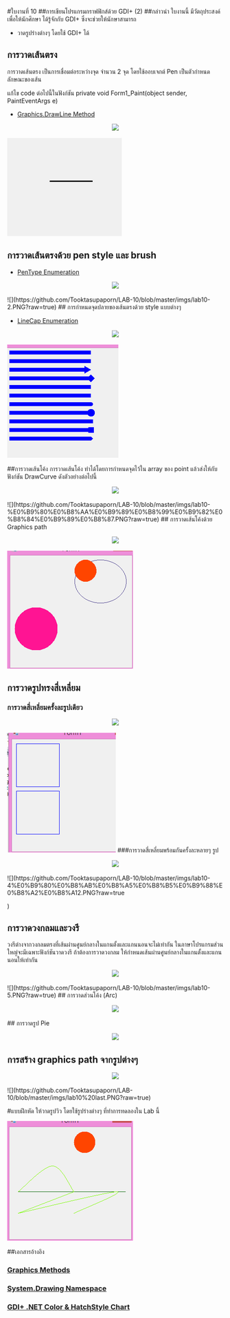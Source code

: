 #ใบงานที่ 10
##การเขียนโปรแกรมกราฟฟิกส์ด้วย GDI+ (2)
##กล่าวนำ
ใบงานนี้ มีวัตถุประสงค์ เพื่อให้นักศึกษา ได้รู้จักกับ GDI+ ซึ่งจะช่วยให้นักษาสามารถ
* วาดรูปร่างต่างๆ โดยใช้ GDI+ ได้


## การวาดเส้นตรง
การวาดเส้นตรง เป็นการเชื่อมต่อระหว่างจุด จำนวน 2 จุด  โดยใช้ออบเจกต์ Pen เป็นตัวกำหนดลักษณะของเส้น 

แก้ไข code ต่อไปนี้ในฟังก์ชัน private void Form1_Paint(object sender, PaintEventArgs e)
* [Graphics.DrawLine Method](https://msdn.microsoft.com/en-us/library/system.drawing.graphics.drawline(v=vs.110).aspx)

<p align="center">
<img src= "https://github.com/Desktop-Programming-Lab-2559/LAB-10/blob/master/imgs/lab10-1.png">
</p>

![](	https://github.com/Tooktasupaporn/LAB-10/blob/master/imgs/lab10-1.PNG?raw=true)
## การวาดเส้นตรงด้วย pen style และ brush
* [PenType Enumeration](https://msdn.microsoft.com/en-us/library/system.drawing.drawing2d.pentype(v=vs.110).aspx)
 <p align="center">
<img src= "https://github.com/Desktop-Programming-Lab-2559/LAB-10/blob/master/imgs/lab10-2.png">
</p>
![](https://github.com/Tooktasupaporn/LAB-10/blob/master/imgs/lab10-2.PNG?raw=true)
## การกำหนดจุดปลายของเส้นตรงด้วย style แบบต่างๆ

* [LineCap Enumeration](https://msdn.microsoft.com/en-us/library/system.drawing.drawing2d.linecap(v=vs.110).aspx)
<p align="center">
<img src= "https://github.com/Desktop-Programming-Lab-2559/LAB-10/blob/master/imgs/lab10-3.png">
</p>

![](https://github.com/Tooktasupaporn/LAB-10/blob/master/imgs/lab10-3.PNG?raw=true)

##การวาดเส้นโค้ง
การวาดเส้นโค้ง ทำได้โดยการกำหนดจุดไว้ใน array ของ point แล้วส่งให้กับฟังก์ชัน DrawCurve ดังตัวอย่างต่อไปนี้
<p align="center">
<img src= "https://github.com/Desktop-Programming-Lab-2559/LAB-10/blob/master/imgs/lab10-4.png">
</p>
![](https://github.com/Tooktasupaporn/LAB-10/blob/master/imgs/lab10-%E0%B9%80%E0%B8%AA%E0%B9%89%E0%B8%99%E0%B9%82%E0%B8%84%E0%B9%89%E0%B8%87.PNG?raw=true)
## การวาดเส้นโค้งด้วย Graphics path
 <p align="center">
<img src= "https://github.com/Desktop-Programming-Lab-2559/LAB-10/blob/master/imgs/lab10-5.png">
</p> 

![](https://github.com/Tooktasupaporn/LAB-10/blob/master/imgs/lab10-4.PNG?raw=true)
## การวาดรูปทรงสี่เหลี่ยม
### การวาดสี่เหลี่ยมครั้งละรูปเดียว
  <p align="center">
<img src= "https://github.com/Desktop-Programming-Lab-2559/LAB-10/blob/master/imgs/lab10-6.png">
</p> 

![](https://github.com/Tooktasupaporn/LAB-10/blob/master/imgs/lab10-4%E0%B9%80%E0%B8%AB%E0%B8%A5%E0%B8%B5%E0%B9%88%E0%B8%A2%E0%B8%A11.PNG?raw=true)
###การวาดสี่เหลี่ยมพร้อมกันครั้งละหลายๆ รูป
  <p align="center">
<img src= "https://github.com/Desktop-Programming-Lab-2559/LAB-10/blob/master/imgs/lab10-7.png">
</p> 
![](https://github.com/Tooktasupaporn/LAB-10/blob/master/imgs/lab10-4%E0%B9%80%E0%B8%AB%E0%B8%A5%E0%B8%B5%E0%B9%88%E0%B8%A2%E0%B8%A12.PNG?raw=true

)

## การวาดวงกลมและวงรี
วงรีต่างจากวงกลมตรงที่เส้นผ่านศูนย์กลางในแกนตั้งและแกนนอนจะไม่เท่ากัน ในภาษาโปรแกรมส่วนใหญ่จะมีเฉพาะฟังก์ชันวาดวงรี ถ้าต้องการวาดวงกลม ให้กำหนดเส้นผ่านศูนย์กลางในแกนตั้งและแกนนอนให้เท่ากัน
   <p align="center">
<img src= "https://github.com/Desktop-Programming-Lab-2559/LAB-10/blob/master/imgs/lab10-8.png">
</p> 
![](https://github.com/Tooktasupaporn/LAB-10/blob/master/imgs/lab10-5.PNG?raw=true)
## การวาดส่วนโค้ง (Arc)
   <p align="center">
<img src= "https://github.com/Desktop-Programming-Lab-2559/LAB-10/blob/master/imgs/lab10-9.png">
</p> 
## การวาดรูป Pie
  <p align="center">
<img src= "https://github.com/Desktop-Programming-Lab-2559/LAB-10/blob/master/imgs/lab10-10.png">
</p>  

## การสร้าง graphics path จากรูปต่างๆ 
  <p align="center">
<img src= "https://github.com/Desktop-Programming-Lab-2559/LAB-10/blob/master/imgs/lab10-11.png">
</p>  
![](https://github.com/Tooktasupaporn/LAB-10/blob/master/imgs/lab10%20last.PNG?raw=true)

#แบบฝึกหัด
ให้วาดรูปวิว โดยใช้รูปร่างต่างๆ ที่ทำการทดลองใน Lab นี้

![](https://github.com/Tooktasupaporn/LAB-10/blob/master/imgs/lab10.PNG?raw=true)

##เอกสารอ้างอิง
### [Graphics Methods](https://msdn.microsoft.com/en-us/library/system.drawing.graphics_methods(v=vs.110).aspx)
### [System.Drawing Namespace](https://msdn.microsoft.com/en-us/library/system.drawing(v=vs.110).aspx)
### [GDI+ .NET Color & HatchStyle Chart](https://drewnoakes.com/snippets/GdiColorChart/)

